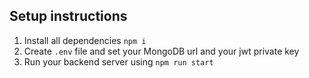 ## Setup instructions
1. Install all dependencies `npm i`
2. Create `.env` file and set your MongoDB url and your jwt private key
3. Run your backend server using `npm run start`
